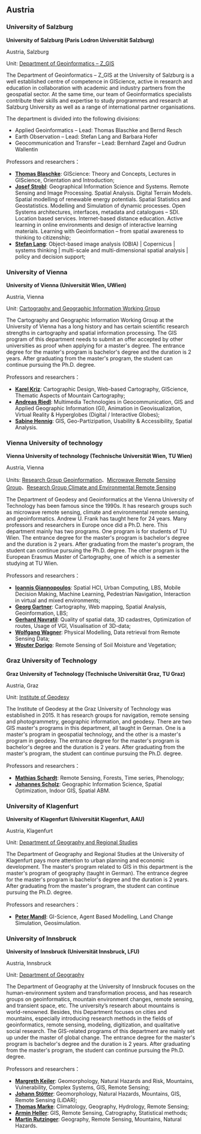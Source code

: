 ## Austria

### University of Salzburg

**University of Salzburg (Paris Lodron Universität Salzburg)**

Austria, Salzburg

Unit: [Department of Geoinformatics – Z_GIS](https://www.plus.ac.at/geoinformatik/department/?lang=en)

The Department of Geoinformatics – Z_GIS at the University of Salzburg is a well established centre of competence in GIScience, active in research and education in collaboration with academic and industry partners from the geospatial sector. At the same time, our team of Geoinformatics specialists contribute their skills and expertise to study programmes and research at Salzburg University as well as a range of international partner organisations.

The department is divided into the following divisions:
- Applied Geoinformatics – Lead: Thomas Blaschke and Bernd Resch
- Earth Observation – Lead: Stefan Lang and Barbara Hofer
- Geocommunication and Transfer – Lead: Bernhard Zagel and Gudrun Wallentin

Professors and researchers：

- **[Thomas Blaschke](https://uni-salzburg.elsevierpure.com/en/persons/thomas-blaschke-4)**: GIScience: Theory and Concepts, Lectures in GIScience, Orientation and Introduction;
- **[Josef Strobl](http://jstrobl.zgis.net)**: Geographical Information Science and Systems. Remote Sensing and Image Processing. Spatial Analysis. Digital Terrain Models. Spatial modelling of renewable energy potentials. Spatial Statistics and Geostatistics. Modelling and Simulation of dynamic processes. Open Systems architectures, interfaces, metadata and catalogues – SDI. Location based services. Internet-based distance education. Active learning in online environments and design of interactive learning materials. Learning with Geoinformation – from spatial awareness to thinking to citizenship;
- **[Stefan Lang](https://www.plus.ac.at/geoinformatik/department/team/lang/?lang=en)**: Object-based image analysis (OBIA) | Copernicus | systems thinking | multi-scale and multi-dimensional spatial analysis | policy and decision support;

### University of Vienna

**University of Vienna (Universität Wien, UWien)**

Austria, Vienna

Unit: [Cartography and Geographic Information Working Group](https://geographie.univie.ac.at/en/working-groups/cartography-and-geographic-information/)

The Cartography and Geographic Information Working Group at the University of Vienna has a long history and has certain scientific research strengths in cartography and spatial information processing. The GIS program of this department needs to submit an offer accepted by other universities as proof when applying for a master's degree. The entrance degree for the master's program is bachelor's degree and the duration is 2 years. After graduating from the master's program, the student can continue pursuing the Ph.D. degree.

Professors and researchers：

- **[Karel Kriz](https://homepage.univie.ac.at/karel.kriz/)**: Cartographic Design, Web-based Cartography, GIScience, Thematic Aspects of Mountain Cartography;
- **[Andreas Riedl](https://homepage.univie.ac.at/andreas.riedl/)**: Multimedia Technologies in Geocommunication, GIS and Applied Geographic Information (GI), Animation in Geovisualization, Virtual Reality & Hyperglobes (Digital / Interactive Globes);
- **[Sabine Hennig](https://ufind.univie.ac.at/de/person.html?id=115270)**: GIS, Geo-Partizipation, Usability & Accessibility, Spatial Analysis.

### Vienna University of technology

**Vienna University of technology (Technische Universität Wien, TU Wien)**

Austria, Vienna

Units: [Research Group Geoinformation](https://geoinfo.geo.tuwien.ac.at/)、[Microwave Remote Sensing Group](https://mrs.geo.tuwien.ac.at/mrs/)、[Research Group
Climate and Environmental Remote Sensing](https://climers.geo.tuwien.ac.at/climers/)

The Department of Geodesy and Geoinformatics at the Vienna University of Technology has been famous since the 1990s. It has research groups such as microwave remote sensing, climate and environmental remote sensing, and geoinformatics. Andrew U. Frank has taught here for 24 years. Many professors and researchers in Europe once did a Ph.D. here. This department mainly has two programs. One program is for students of TU Wien. The entrance degree for the master's program is bachelor's degree and the duration is 2 years. After graduating from the master's program, the student can continue pursuing the Ph.D. degree. The other program is the European Erasmus Master of Cartography, one of which is a semester studying at TU Wien.

Professors and researchers：

- **[Ioannis Giannopoulos](https://www.geo.tuwien.ac.at/staff/991/giannopoulos-ioannis)**: Spatial HCI, Urban Computing, LBS, Mobile Decision Making, Machine Learning, Pedestrian Navigation, Interaction in virtual and mixed environments;
- **[Georg Gartner](https://www.geo.tuwien.ac.at/staff/1071/gartner-georg)**: Cartography, Web mapping, Spatial Analysis, Geoinformation, LBS;
- **[Gerhard Navratil](https://geoinfo.geo.tuwien.ac.at/team/gerhard-navratil/)**: Quality of spatial data, 3D cadastres, Optimization of routes, Usage of VGI, Visualisation of 3D-data;
- **[Wolfgang Wagner](https://mrs.geo.tuwien.ac.at/mrs/team/1034/wagner-wolfgang)**: Physical Modelling, Data retrieval from Remote Sensing Data;
- **[Wouter Dorigo](https://climers.geo.tuwien.ac.at/climers/people/staff/current/1073/dorigo-wouter-arnoud)**: Remote Sensing of Soil Moisture and Vegetation;

### Graz University of Technology

**Graz University of Technology  (Technische Universität Graz, TU Graz)**

Austria, Graz

Unit: [Institute of Geodesy](https://www.tugraz.at/institute/ifg/home/)

The Institute of Geodesy at the Graz University of Technology was established in 2015. It has research groups for navigation, remote sensing and photogrammetry, geographic information, and geodesy. There are two GIS master's programs in this department, all taught in German. One is a master's program in geospatial technology, and the other is a master's program in geodesy. The entrance degree for the master's program is bachelor's degree and the duration is 2 years. After graduating from the master's program, the student can continue pursuing the Ph.D. degree.

Professors and researchers：

- **[Mathias Schardt](https://graz.pure.elsevier.com/en/persons/mathias-schardt)**: Remote Sensing, Forests, Time series, Phenology;
- **[Johannes Scholz](https://graz.pure.elsevier.com/en/persons/johannes-scholz)**: Geographic Information Science, Spatial Optimization, Indoor GIS, Spatial ABM.

### University of Klagenfurt

**University of Klagenfurt (Universität Klagenfurt, AAU)**

Austria, Klagenfurt

Unit: [Department of Geography and Regional Studies](https://www.aau.at/geographie-und-regionalforschung/)

The Department of Geography and Regional Studies at the University of Klagenfurt pays more attention to urban planning and economic development. The master's program related to GIS in this department is the master's program of geography (taught in German). The entrance degree for the master's program is bachelor's degree and the duration is 2 years. After graduating from the master's program, the student can continue pursuing the Ph.D. degree.

Professors and researchers：

- **[Peter Mandl](https://www.aau.at/team/mandl-peter/)**: GI-Science, Agent Based Modelling, Land Change Simulation, Geosimulation.

### University of Innsbruck

**University of Innsbruck (Universität Innsbruck, LFU)**

Austria, Innsbruck

Unit: [Department of Geography](https://www.uibk.ac.at/geographie/)

The Department of Geography at the University of Innsbruck focuses on the human-environment system and transformation process, and has research groups on geoinformatics, mountain environment changes, remote sensing, and transient space, etc. The university’s research about mountains is world-renowned. Besides, this Department focuses on cities and mountains, especially introducing research methods in the fields of geoinformatics, remote sensing, modeling, digitization, and qualitative social research. The GIS-related programs of this department are mainly set up under the master of global change. The entrance degree for the master's program is bachelor's degree and the duration is 2 years. After graduating from the master's program, the student can continue pursuing the Ph.D. degree.

Professors and researchers：

- **[Margreth Keiler](https://www.uibk.ac.at/geographie/personal/keiler/)**: Geomorphology, Natural Hazards and Risk, Mountains, Vulnerability, Complex Systems, GIS, Remote Sensing;
- **[Johann Stötter](https://www.uibk.ac.at/geographie/personal/stoetter/)**: Geomorphology, Natural Hazards, Mountains, GIS, Remote Sensing (LiDAR);
- **[Thomas Marke](https://www.uibk.ac.at/geographie/personal/marke/)**: Climatology, Geography, Hydrology, Remote Sensing;
- **[Armin Heller](https://www.uibk.ac.at/geographie/personal/heller/)**: GIS, Remote Sensing, Catrography, Statistical methods;
- **[Martin Rutzinger](https://www.uibk.ac.at/geographie/personal/rutzinger/)**: Geography, Remote Sensing, Mountains, Natural Hazards.
